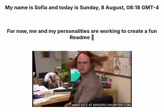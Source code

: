 


<div align="center">
<h3 >My name is Sofia and today is Sunday, 8 August, 08:18 GMT-4</h3><br>
<h3 >For now, me and my personalities are working to create a fun Readme 👋
</h3><br>
<img src='img/dwight.gif' alt='working...'/>
</div>
